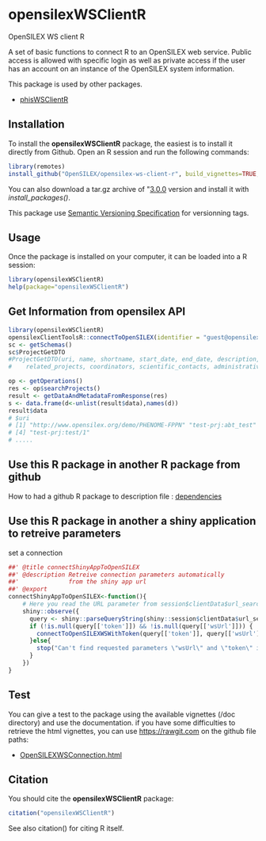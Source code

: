 # opensilexWSClientR

OpenSILEX WS client R

A set of basic functions to connect R to an OpenSILEX web service. Public access is allowed with specific login as well as private access if the user has an account on an instance of the OpenSILEX system information.

This package is used by other packages.

- [phisWSClientR](https://github.com/OpenSILEX/phisWSClientR/tree/master)

## Installation

To install the **opensilexWSClientR** package, the easiest is to install it directly from Github. Open an R session and run the following commands:

```R
library(remotes)
install_github("OpenSILEX/opensilex-ws-client-r", build_vignettes=TRUE,ref="3.0.0")
```

You can also download a tar.gz archive of "[3.0.0](https://github.com/OpenSILEX/opensilex-ws-client-r/tree/3.0.0") version and install it with _install_packages()_.

This package use [Semantic Versioning Specification](https://semver.org/) for versionning tags.

## Usage

Once the package is installed on your computer, it can be loaded into a R session:

```R
library(opensilexWSClientR)
help(package="opensilexWSClientR")
```

## Get Information from opensilex API

```R
library(opensilexWSClientR)
opensilexClientToolsR::connectToOpenSILEX(identifier = "guest@opensilex.org", password = "guest",url = "http://localhost:8666/rest")
sc <- getSchemas()
sc$ProjectGetDTO
#ProjectGetDTO(uri, name, shortname, start_date, end_date, description, objective, financial_funding, website,
#    related_projects, coordinators, scientific_contacts, administrative_contacts, experiments)

op <- getOperations()
res <- op$searchProjects()
result <- getDataAndMetadataFromResponse(res)
s <- data.frame(d<-unlist(result$data),names(d))
result$data
# $uri
# [1] "http://www.opensilex.org/demo/PHENOME-FPPN" "test-prj:abt_test"                          "test-prj:test"                             
# [4] "test-prj:test/1"                           
# .....

```

## Use this R package in another R package from github

How to had a github R package to description file : [dependencies](https://github.com/r-lib/remotes/blob/master/vignettes/dependencies.Rmd)

## Use this R package in another a shiny application to retreive parameters
set a connection
```R
##' @title connectShinyAppToOpenSILEX
##' @description Retreive connection parameters automatically 
##'              from the shiny app url
##' @export
connectShinyAppToOpenSILEX<-function(){
    # Here you read the URL parameter from session$clientData$url_search
    shiny::observe({
      query <- shiny::parseQueryString(shiny::session$clientData$url_search)
      if (!is.null(query[['token']]) && !is.null(query[['wsUrl']])) {
        connectToOpenSILEXWSWithToken(query[['token']], query[['wsUrl']], wsVersion = wsVersion)
      }else{
        stop("Can't find requested parameters \"wsUrl\" and \"token\" in URL")
      }
    })
}
```

## Test

You can give a test to the package using the available vignettes (/doc directory) and use the documentation. if you have some difficulties to retrieve the html vignettes, you can use https://rawgit.com on the github file paths:

- [OpenSILEXWSConnection.html](https://github.com/OpenSILEX/opensilex-ws-client-r/blob/master/doc/OpenSILEXWSConnection.html)

## Citation

You should cite the **opensilexWSClientR** package:

```R
citation("opensilexWSClientR")
```

See also citation() for citing R itself.
